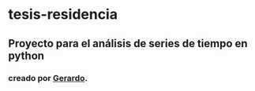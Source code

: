 # tesis-residencia

## Proyecto para el análisis de series de tiempo en python
### creado por [Gerardo](https://github.com/geceba).
